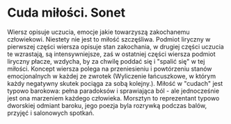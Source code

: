 # Cuda miłości. Sonet
Wiersz opisuje uczucia, emocje jakie towarzyszą zakochanemu człowiekowi. Niestety nie jest to miłość szczęśliwa. Podmiot liryczny w pierwszej części wiersza opisuje stan zakochania, w drugiej części uczucia te wzrastają, są intensywniejsze, zaś w ostatniej części wiersza podmiot liryczny płacze, wzdycha, by za chwilę poddać się i "spalić się" w tej miłości. Koncept wiersza polega na przeniesieniu i powtórzeniu stanów emocjonalnych w każdej ze zwrotek (Wyliczenie łańcuszkowe, w którym każdy negatywny skutek pociąga za sobą kolejny.). Miłość w "cudach" jest typowo barokowa: pełna paradoksów i sprawiająca ból - ale jednocześnie jest ona marzeniem każdego człowieka. Morsztyn to reprezentant typowo dworskiej odmiant baroku, jego poezja byla rozrywką podczas balów, przyjęć i salonowych spotkań.
